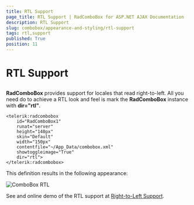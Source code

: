```yaml
---
title: RTL Support
page_title: RTL Support | RadComboBox for ASP.NET AJAX Documentation
description: RTL Support
slug: combobox/appearance-and-styling/rtl-support
tags: rtl,support
published: True
position: 11
---
```


# RTL Support



## 

**RadComboBox** provides support for locales that read right-to-left. All you need do to achieve a RTL look and feel is mark the **RadComboBox** instance with **dir="rtl"**.

````ASPNET
<telerik:radcombobox 
	id="RadComboBox1" 
	runat="server" 
	height="140px" 
	skin="Default"
	width="150px" 
	contentfile="~/App_Data/combobox.xml" 
	showtoggleimage="True" 
	dir="rtl">
</telerik:radcombobox>
````



This definition results in the following appearance:

![ComboBox RTL](images/combobox_rtl.png)

See and online demo of the RTL support at [Right-to-Left Support](https://demos.telerik.com/aspnet-ajax/ComboBox/Examples/Functionality/Rtl/DefaultCS.aspx).

